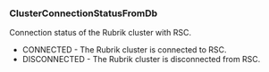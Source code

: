 ### ClusterConnectionStatusFromDb
Connection status of the Rubrik cluster with RSC.

- CONNECTED - The Rubrik cluster is connected to RSC.
- DISCONNECTED - The Rubrik cluster is disconnected from RSC.
